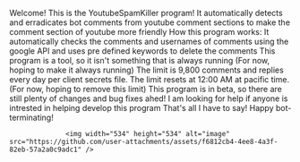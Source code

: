 Welcome! This is the YoutubeSpamKiller program! It automatically detects and erradicates bot comments from youtube comment sections to make the comment section of youtube more friendly
How this program works:
It automatically checks the comments and usernames of comments using the google API and uses pre defined keywords to delete the comments
This program is a tool, so it isn't something that is always running (For now, hoping to make it always running)
The limit is 9,800 comments and replies every day per client secrets file. The limit resets at 12:00 AM at pacific time. (For now, hoping to remove this limit)
This program is in beta, so there are still plenty of changes and bug fixes ahed!
I am looking for help if anyone is intrested in helping develop this program
That's all I have to say! Happy bot-terminating!





                  <img width="534" height="534" alt="image" src="https://github.com/user-attachments/assets/f6812cb4-4ee8-4a3f-82eb-57a2a0c9adc1" />

